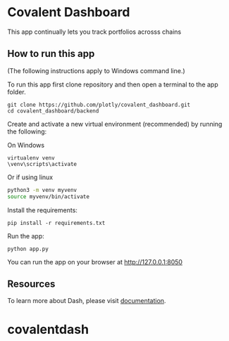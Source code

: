 # Covalent Dashboard
       
This app continually lets you track portfolios acrosss chains


## How to run this app

(The following instructions apply to Windows command line.)

To run this app first clone repository and then open a terminal to the app folder.

```
git clone https://github.com/plotly/covalent_dashboard.git
cd covalent_dashboard/backend
```

Create and activate a new virtual environment (recommended) by running
the following:

On Windows

```
virtualenv venv 
\venv\scripts\activate
```

Or if using linux

```bash
python3 -m venv myvenv
source myvenv/bin/activate
```

Install the requirements:

```
pip install -r requirements.txt
```
Run the app:

```
python app.py
```
You can run the app on your browser at http://127.0.0.1:8050


## Resources

To learn more about Dash, please visit [documentation](https://plot.ly/dash).
# covalentdash
